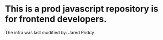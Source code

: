 # This is a prod javascript repository is for frontend developers. 
The infra was last modified by: Jared Priddy